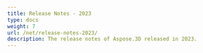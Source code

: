 ```yaml
---
title: Release Notes - 2023
type: docs
weight: 7
url: /net/release-notes-2023/
description: The release notes of Aspose.3D released in 2023.
---
```



